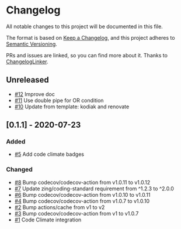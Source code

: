 # Changelog
All notable changes to this project will be documented in this file.

The format is based on [Keep a Changelog](https://keepachangelog.com/en/1.0.0/),
and this project adheres to [Semantic Versioning](https://semver.org/spec/v2.0.0.html).

PRs and issues are linked, so you can find more about it. Thanks to [ChangelogLinker](https://github.com/Symplify/ChangelogLinker).

<!-- changelog-linker -->

## Unreleased

- [#12] Improve doc
- [#11] Use double pipe for OR condition
- [#10] Update from template: kodiak and renovate

## [0.1.1] - 2020-07-23

### Added

- [#5] Add code climate badges

### Changed

- [#8] Bump codecov/codecov-action from v1.0.11 to v1.0.12
- [#7] Update zing/coding-standard requirement from ^1.2.3 to ^2.0.0
- [#6] Bump codecov/codecov-action from v1.0.10 to v1.0.11
- [#4] Bump codecov/codecov-action from v1.0.7 to v1.0.10
- [#2] Bump actions/cache from v1 to v2
- [#3] Bump codecov/codecov-action from v1 to v1.0.7
- [#1] Code Climate integration

[#12]: https://github.com/zingimmick/laravel-sentry/pull/12
[#11]: https://github.com/zingimmick/laravel-sentry/pull/11
[#10]: https://github.com/zingimmick/laravel-sentry/pull/10
[#8]: https://github.com/zingimmick/laravel-sentry/pull/8
[#7]: https://github.com/zingimmick/laravel-sentry/pull/7
[#6]: https://github.com/zingimmick/laravel-sentry/pull/6
[#5]: https://github.com/zingimmick/laravel-sentry/pull/5
[#4]: https://github.com/zingimmick/laravel-sentry/pull/4
[#3]: https://github.com/zingimmick/laravel-sentry/pull/3
[#2]: https://github.com/zingimmick/laravel-sentry/pull/2
[#1]: https://github.com/zingimmick/laravel-sentry/pull/1
